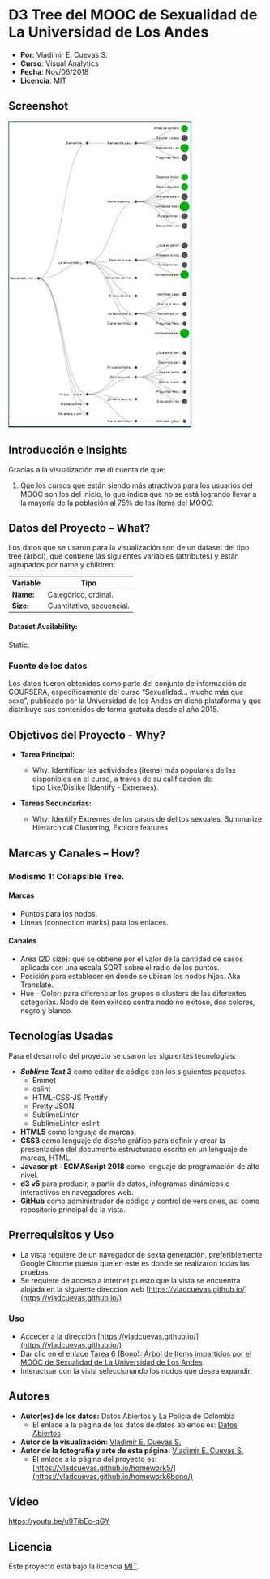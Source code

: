 # **D3 Tree del MOOC de Sexualidad de La Universidad de Los Andes**

- **Por**: Vladimir E. Cuevas S.
- **Curso**: Visual Analytics
- **Fecha**: Nov/06/2018
- **Licencia**: MIT

## Screenshot

![alt text](https://github.com/vladcuevas/vladcuevas.github.io/raw/master/homework6bono/img/screenshot.PNG)

## Introducción e Insights

Gracias a la visualización me di cuenta de que:

1.	Que los cursos que están siendo más atractivos para los usuarios del MOOC son los del inicio, lo que indica que no se está logrando llevar a la mayoría de la población al 75% de los ítems del MOOC.

## Datos del Proyecto – What?
Los datos que se usaron para la visualización son de un dataset del tipo tree (árbol), que contiene las siguientes variables (attributes) y están agrupados por name y children:

|Variable |Tipo|
|---------|----|
**Name:**|Categórico, ordinal.
**Size:**|Cuantitativo, secuencial.

#### Dataset Availability:  
Static.

### **Fuente de los datos**

Los datos fueron obtenidos como parte del conjunto de información de COURSERA, específicamente del curso “Sexualidad… mucho más que sexo”, publicado por la Universidad de los Andes en dicha plataforma y que distribuye sus contenidos de forma gratuita desde al año 2015.

## Objetivos del Proyecto - Why?
- **Tarea Principal:** 
	- Why: Identificar las actividades (ítems) más populares de las disponibles en el curso, a través de su calificación de tipo Like/Dislike (Identify - Extremes).

- **Tareas Secundarias:**

	- Why: Identify Extremes de los casos de delitos sexuales, Summarize Hierarchical Clustering, Explore features

## Marcas y Canales – How?

### Modismo 1: Collapsible Tree.

#### Marcas

- Puntos para los nodos.
- Líneas (connection marks) para los enlaces.

#### Canales
- Area (2D size): que se obtiene por el valor de la cantidad de casos aplicada con una escala SQRT sobre el radio de los puntos.
- Posición para establecer en donde se ubican los nodos hijos. Aka Translate.
- Hue - Color: para diferenciar los grupos o clusters de las diferentes categorías. Nodo de ítem exitoso contra nodo no exitoso, dos colores, negro y blanco.

## Tecnologías Usadas
Para el desarrollo del proyecto se usaron las siguientes tecnologías:
-	***Sublime Text 3*** como editor de código con los siguientes paquetes.
	- Emmet
	- eslint
	- HTML-CSS-JS Prettify
	- Pretty JSON
	- SublimeLinter
	- SublimeLinter-eslint
- **HTML5** como lenguaje de marcas.
- **CSS3** como lenguaje de diseño gráfico para definir y crear la presentación del documento estructurado escrito en un lenguaje de marcas, HTML.
- **Javascript - ECMAScript 2018** como lenguaje de programación de alto nivel.
- **d3 v5** para producir, a partir de datos, infogramas dinámicos e interactivos en navegadores web.
- **GitHub** como administrador de código y control de versiones, así como repositorio principal de la vista.

## Prerrequisitos y Uso

- La vista requiere de un navegador de sexta generación, preferiblemente Google Chrome puesto que en este es donde se realizaron todas las pruebas.
- Se requiere de acceso a internet puesto que la vista se encuentra alojada en la siguiente dirección web [https://vladcuevas.github.io/](https://vladcuevas.github.io/)

### Uso
- Acceder a la dirección [https://vladcuevas.github.io/](https://vladcuevas.github.io/)
- Dar clic en el enlace [Tarea 6 (Bono): Árbol de Items impartidos por el MOOC de Sexualidad  de La Universidad de Los Andes](https://vladcuevas.github.io/homework6bono/)
- Interactuar con la vista seleccionando los nodos que desea expandir.

## Autores
- **Autor(es) de los datos:** Datos Abiertos y La Policía de Colombia
	- El enlace a la página de los datos de datos abiertos es: [Datos Abiertos](https://www.datos.gov.co)
- **Autor de la visualización:** [Vladimir E. Cuevas S.](https://github.com/vladcuevas)
- **Autor de la fotografía y arte de esta página:** [Vladimir E. Cuevas S.](https://github.com/vladcuevas)
	- El enlace a la página del proyecto es: [https://vladcuevas.github.io/homework5/](https://vladcuevas.github.io/homework6bono/)

## Vídeo

https://youtu.be/u9TibEc-qGY

## Licencia
Este proyecto está bajo la licencia [MIT](https://github.com/vladcuevas/vladcuevas.github.io/blob/master/LICENSE).

